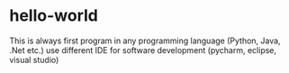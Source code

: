 # hello-world
This is always first program in any programming language
(Python, Java, .Net etc.)
use different IDE for software development
(pycharm, eclipse, visual studio)
